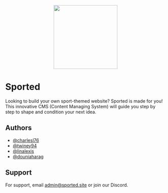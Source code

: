 <p align="center">
  <img src="https://i.ibb.co/XJxbyHB/Union.png" width="200" height="200" style="text-align: center;">
  </p>


# Sported

Looking to build your own sport-themed website? Sported is made for you! This innovative CMS (Content Managing System) will guide you step by step to shape and condition your next idea.


## Authors

- [@charlesl76](https://www.github.com/charlesl76)
- [@twiney94](https://www.github.com/twiney94)
- [@linalexis](https://www.github.com/linalexis)
- [@douniaharag](https://www.github.com/douniaharag)


## Support

For support, email admin@sported.site or join our Discord.
